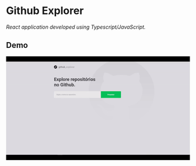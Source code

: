<h1>Github Explorer</h1>

<p>
  <i>React application developed using Typescript/JavaScript.</i>
  <br>
</p>

<h2>Demo</h2>

[![Github Explorer](https://github.com/TxrWall/github-explorer/blob/main/gif_app.gif?raw=true)](https://youtu.be/LWVMMoovMOg)
